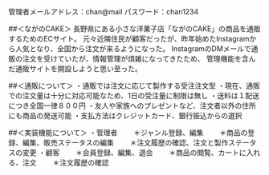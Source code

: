 管理者メールアドレス：chan@mail
      パスワード：chan1234
      
##＜ながのCAKE＞
長野県にある小さな洋菓子店「ながのCAKE」の商品を通販するためのECサイト。
元々近隣住民が顧客だったが、昨年始めたInstagramから人気となり、全国から注文が来るようになった。
InstagramのDMメールで通販の注文を受けていたが、情報管理が煩雑になってきたため、
管理機能を含んだ通販サイトを開設しようと思い至った。


##＜通販について＞
・通販では注文に応じて製作する受注注文型
・現在、通販での注文量は十分に対応可能なため、1日の受注量に制限は無し
・送料は１配送につき全国一律８００円
・友人や家族へのプレゼントなど、注文者以外の住所にも商品の発送可能
・支払方法はクレジットカード、銀行振込からの選択

##＜実装機能について＞
・管理者
　　＊ジャンル登録、編集
　　＊商品の登録、編集、販売ステータスの編集
　　＊注文履歴の確認、注文と製作ステータスの変更
・顧客
　　＊会員登録、編集、退会
　　＊商品の閲覧、カートに入れる、注文
　　＊注文履歴の確認